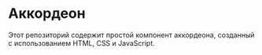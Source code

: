 # Aккордеон

Этот репозиторий содержит простой компонент аккордеона, созданный с использованием HTML, CSS и JavaScript.
